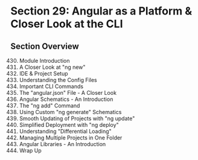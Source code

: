 # Section 29: Angular as a Platform & Closer Look at the CLI

## Section Overview

430. Module Introduction
431. A Closer Look at "ng new"
432. IDE & Project Setup
433. Understanding the Config Files
434. Important CLI Commands
435. The "angular.json" File - A Closer Look
436. Angular Schematics - An Introduction
437. The "ng add" Command
438. Using Custom "ng generate" Schematics
439. Smooth Updating of Projects with "ng update"
440. Simplified Deployment with "ng deploy"
441. Understanding "Differential Loading"
442. Managing Multiple Projects in One Folder
443. Angular Libraries - An Introduction
444. Wrap Up
